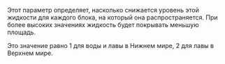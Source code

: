 Этот параметр определяет, насколько снижается уровень этой жидкости для каждого блока, на который она распространяется. При более высоких значениях
жидкость будет покрывать меньшую площадь.

Это значение равно 1 для воды и лавы в Нижнем мире, 2 для лавы в Верхнем мире.